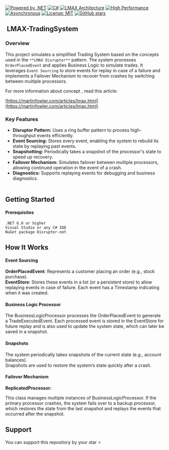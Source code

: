 [![Powered by .NET](https://img.shields.io/badge/Powered%20by-.NET-512BD4?style=flat&logo=dotnet)](https://dotnet.microsoft.com/)
[![C#](https://img.shields.io/badge/C%23-239120?style=flat&logo=c-sharp&logoColor=white)](https://docs.microsoft.com/en-us/dotnet/csharp/)
[![LMAX Architecture](https://img.shields.io/badge/Architecture-LMAX-blue?style=flat)](https://martinfowler.com/articles/lmax.html)
[![High Performance](https://img.shields.io/badge/High-Performance-orange?style=flat)](https://github.com/yourusername/yourrepo)
[![Asynchronous](https://img.shields.io/badge/Asynchronous-Programming-brightgreen?style=flat)](https://github.com/yourusername/yourrepo)
[![License: MIT](https://img.shields.io/badge/License-MIT-yellow.svg)](https://opensource.org/licenses/MIT)
[![GitHub stars](https://img.shields.io/github/stars/AkbarDizaji/LMAX-TradingSystem.svg?style=social&label=Star&maxAge=2592000)](https://github.com/AkbarDizaji/LMAX-TradingSystem/stargazers/)
##  LMAX-TradingSystem

###  Overview

  
This project simulates a simplified Trading System based on the concepts used in the `**LMAX Disruptor**` pattern. The system processes `OrderPlacedEvent` and applies Business Logic to simulate trades. It leverages `Event Sourcing` to store events for replay in case of a failure and implements a Failover Mechanism to recover from crashes by switching between multiple processors.

For more information about concept , read this article:

[https://martinfowler.com/articles/lmax.html](https://martinfowler.com/articles/lmax.html)  

### Key Features

*   **Disruptor Pattern:** Uses a ring buffer pattern to process high-throughput events efficiently.
*   **Event Sourcing:** Stores every event, enabling the system to rebuild its state by replaying past events.
*   **Snapshotting:** Periodically takes a snapshot of the processor's state to speed up recovery.
*   **Failover Mechanism:** Simulates failover between multiple processors, allowing continued operation in the event of a crash.
*   **Diagnostics:** Supports replaying events for debugging and business diagnostics.  
     
    
## Getting Started
    
 ####  Prerequisites

    
      
    .NET 6.0 or higher  
    Visual Studio or any C# IDE  
    NuGet package Disruptor-net
    

##  How It Works

####  Event Sourcing

  
**OrderPlacedEvent**: Represents a customer placing an order (e.g., stock purchase).  
**EventStore**: Stores these events in a list (or a persistent store) to allow replaying events in case of failure. Each event has a Timestamp indicating when it was created.

#### Business Logic Processor

  
The BusinessLogicProcessor processes the OrderPlacedEvent to generate a TradeExecutedEvent. Each processed event is stored in the EventStore for future replay and is also used to update the system state, which can later be saved in a snapshot.

#### Snapshots

  
The system periodically takes snapshots of the current state (e.g., account balances).  
Snapshots are used to restore the system’s state quickly after a crash.

#### Failover Mechanism

  
**ReplicatedProcessor:**

This class manages multiple instances of BusinessLogicProcessor. If the primary processor crashes, the system fails over to a backup processor, which restores the state from the last snapshot and replays the events that occurred after the snapshot.


## Support
You can support this repository by your star ⭐
